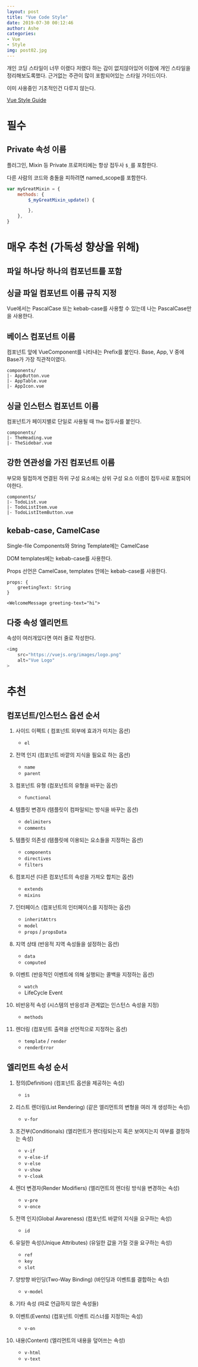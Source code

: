 ```yaml
---
layout: post
title: "Vue Code Style"
date: 2019-07-30 00:12:46
author: Ashe
categories:
- Vue
- Style
img: post02.jpg
---
```


개인 코딩 스타일이 너무 이랬다 저랬다 하는 감이 없지않아있어 이참에 개인 스타일을 정리해보도록했다. 
근거없는 주관이 많이 포함되어있는 스타일 가이드이다.

이미 사용중인 기초적인건 다루지 않는다.

[Vue Style Guide](https://kr.vuejs.org/v2/style-guide/index.html)

# 필수


## Private 속성 이름

플러그인, Mixin 등 Private 프로퍼티에는 항상 접두사 `$_`를 포함한다.

다른 사람의 코드와 충돌을 피하려면 named_scope를 포함한다.

```javascript
var myGreatMixin = {
    methods: {
        $_myGreatMixin_update() {

        },
    },
}
```

# 매우 추천 (가독성 향상을 위해)


## 파일 하나당 하나의 컴포넌트를 포함

## 싱글 파일 컴포넌트 이름 규칙 지정

Vue에서는 PascalCase 또는 kebab-case를 사용할 수 있는데 나는 PascalCase만을 사용한다.

## 베이스 컴포넌트 이름

컴포넌트 앞에 VueComponent를 나타내는 Prefix를 붙인다. Base, App, V 중에 Base가 가장 직관적이였다. 

```tree
components/
|- AppButton.vue
|- AppTable.vue
|- AppIcon.vue
```

## 싱글 인스턴스 컴포넌트 이름

컴포넌트가 페이지별로 단일로 사용될 때 `The` 접두사를 붙인다.

```tree
components/
|- TheHeading.vue
|- TheSidebar.vue
```

## 강한 연관성을 가진 컴포넌트 이름

부모와 밀접하게 연결된 하위 구성 요소에는 상위 구성 요소 이름이 접두사로 포함되어야한다.

```tree
components/
|- TodoList.vue
|- TodoListItem.vue
|- TodoListItemButton.vue
```

## kebab-case, CamelCase

Single-file Components와 String Template에는 CamelCase

DOM templates에는 kebab-case를 사용한다.

Props 선언은 CamelCase, templates 안에는 kebab-case를 사용한다.

```javascrtipt
props: {
    greetingText: String
}

<WelcomeMessage greeting-text="hi">
```

## 다중 속성 엘리먼트

속성이 여러개있다면 여러 줄로 작성한다.

```javascript
<img
    src="https://vuejs.org/images/logo.png"
    alt="Vue Logo"
>
```

# 추천

## 컴포넌트/인스턴스 옵션 순서

1. 사이드 이펙트 ( 컴포넌트 외부에 효과가 미치는 옵션)
    - `el`

2. 전역 인지 (컴포넌트 바깥의 지식을 필요로 하는 옵션)
    - `name`
    - `parent`

3. 컴포넌트 유형 (컴포넌트의 유형을 바꾸는 옵션)
    - `functional`

4. 템플릿 변경자 (템플릿이 컴파일되는 방식을 바꾸는 옵션)
    - `delimiters`
    - `comments`

5. 템플릿 의존성 (템플릿에 이용되는 요소들을 지정하는 옵션)
    - `components`
    - `directives`
    - `filters`

6. 컴포지션 (다른 컴포넌트의 속성을 가져오 합치는 옵션)
    - `extends`
    - `mixins`

7. 인터페이스 (컴포넌트의 인터페이스를 지정하는 옵션)
    - `inheritAttrs`
    - `model`
    - `props` / `propsData`

8. 지역 상태 (반응적 지역 속성들을 설정하는 옵션)
    - `data`
    - `computed`

9. 이벤트 (반응적인 이벤트에 의해 실행되는 콜백을 지정하는 옵션)
    - `watch`
    - LifeCycle Event

10. 비반응적 속성 (시스템의 반응성과 관계없는 인스턴스 속성을 지정)
    - `methods`

11. 렌더링 (컴포넌트 출력을 선언적으로 지정하는 옵션)
    - `template` / `render`
    - `renderError`


## 엘리먼트 속성 순서

1. 정의(Definition) (컴포넌트 옵션을 제공하는 속성)
    - `is`

2. 리스트 렌더링(List Rendering) (같은 엘리먼트의 변형을 여러 개 생성하는 속성)
    - `v-for`

3. 조건부(Conditionals) (엘리먼트가 렌더링되는지 혹은 보여지는지 여부를 결정하는 속성)
    - `v-if`
    - `v-else-if`
    - `v-else`
    - `v-show`
    - `v-cloak`


4. 렌더 변경자(Render Modifiers) (엘리먼트의 렌더링 방식을 변경하는 속성)
    - `v-pre`
    - `v-once`

5. 전역 인지(Global Awareness) (컴포넌트 바깥의 지식을 요구하는 속성)
    - `id`


6. 유일한 속성(Unique Attributes) (유일한 값을 가질 것을 요구하는 속성)
    - `ref`
    - `key`
    - `slot`


7. 양방향 바인딩(Two-Way Binding) (바인딩과 이벤트를 결합하는 속성)
    - `v-model`


8. 기타 속성 (따로 언급하지 않은 속성들)

9. 이벤트(Events) (컴포넌트 이벤트 리스너를 지정하는 속성)
    - `v-on`


10. 내용(Content) (엘리먼트의 내용을 덮어쓰는 속성)
    - `v-html`
    - `v-text`

